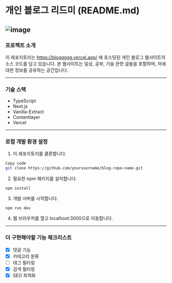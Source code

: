 # 개인 블로그 리드미 (README.md)
![image](https://github.com/ChangJuneKim/bloggggg/assets/77381154/4e3d4c4f-cf5f-4de8-a15a-af4ffb35edfe)
----------------------------

### 프로젝트 소개
이 레포지토리는 https://bloggggg.vercel.app/ 에 호스팅된 개인 블로그 웹사이트의 소스 코드를 담고 있습니다. 본 웹사이트는 일상, 공부, 기술 관련 글들을 포함하며, 저에 대한 정보를 공유하는 공간입니다.

-----------------------------------

### 기술 스택
- TypeScript
- Next.js
- Vanilla-Extract
- Contentlayer
- Vercel
----------------------------- 
### 로컬 개발 환경 설정
1. 이 레포지토리를 클론합니다.

```bash
Copy code
git clone https://github.com/yourusername/blog-repo-name.git
```

2. 필요한 npm 패키지를 설치합니다.

```Copy code
npm install
```

3. 개발 서버를 시작합니다.


```Copy code
npm run dev
```
4. 웹 브라우저를 열고 localhost:3000으로 이동합니다.

------------------------------

### 더 구현해야할 기능 체크리스트
- [x] 댓글 기능
- [x] 카테고리 분류
- [ ] 태그 필터링
- [x] 검색 필터링
- [x] SEO 최적화
